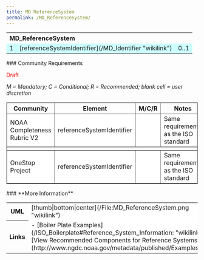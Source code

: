 ```yaml
---
title: MD ReferenceSystem
permalink: /MD_ReferenceSystem/
---
```


<table class="wikitable">
<tr>
<th colspan="3" align="left">
MD_ReferenceSystem

</th>
</tr>
<tr bgcolor="CCFFFF">
<td>
1

</td>
<td>
[referenceSystemIdentifier](/MD_Identifier "wikilink")

</td>
<td>
0..1

</td>
</tr>
</table>
### Community Requirements

<font color="red">Draft</font>

*M = Mandatory; C = Conditional; R = Recommended; blank cell = user discretion*

<table class="wikitable" border="1">
<tr>
<th>
Community

</th>
<th>
Element

</th>
<th>
M/C/R

</th>
<th>
Notes

</th>
</tr>
<tr bgcolor="FFFFFF" border="2">
<td rowspan="1">
NOAA Completeness Rubric V2

</td>
<td>
referenceSystemIdentifier

</td>
<td>
</td>
<td>
Same requirements as the ISO standard

</td>
</tr>
<th colspan="6">
</th>
<tr bgcolor="FFFFFF" border="2">
<td rowspan="1">
OneStop Project

</td>
<td>
referenceSystemIdentifier

</td>
<td rowspan="3" align="center">
</td>
<td rowspan="3">
Same requirements as the ISO standard

</td>
</tr>
</table>
### **More Information**

<table class="wikitable">
<tr>
<th>
UML

</th>
<td bgcolor="FFFFFF">
[thumb|bottom|center](/File:MD_ReferenceSystem.png "wikilink")

</td>
</tr>
<tr>
<th>
Links

</th>
<td bgcolor="FFFFFF">
-   [Boiler Plate Examples](/ISO_Boilerplate#Reference_System_Information: "wikilink")
-   [View Recommended Components for Reference Systems](http://www.ngdc.noaa.gov/metadata/published/Examples/iso)
    </td>
    </tr>

</table>
